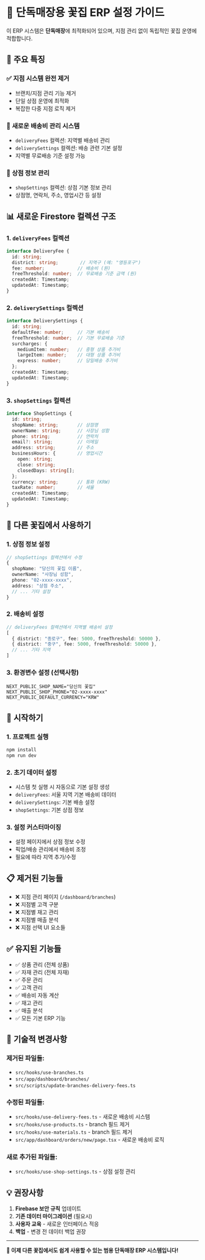 # 🏪 단독매장용 꽃집 ERP 설정 가이드

이 ERP 시스템은 **단독매장**에 최적화되어 있으며, 지점 관리 없이 독립적인 꽃집 운영에 적합합니다.

## 🎯 **주요 특징**

### ✅ **지점 시스템 완전 제거**
- 브랜치/지점 관리 기능 제거
- 단일 상점 운영에 최적화
- 복잡한 다중 지점 로직 제거

### 🚚 **새로운 배송비 관리 시스템**
- `deliveryFees` 컬렉션: 지역별 배송비 관리
- `deliverySettings` 컬렉션: 배송 관련 기본 설정
- 지역별 무료배송 기준 설정 가능

### 🏪 **상점 정보 관리**
- `shopSettings` 컬렉션: 상점 기본 정보 관리
- 상점명, 연락처, 주소, 영업시간 등 설정

## 📊 **새로운 Firestore 컬렉션 구조**

### 1. `deliveryFees` 컬렉션
```typescript
interface DeliveryFee {
  id: string;
  district: string;        // 지역구 (예: "영등포구")
  fee: number;            // 배송비 (원)
  freeThreshold: number;  // 무료배송 기준 금액 (원)
  createdAt: Timestamp;
  updatedAt: Timestamp;
}
```

### 2. `deliverySettings` 컬렉션
```typescript
interface DeliverySettings {
  id: string;
  defaultFee: number;     // 기본 배송비
  freeThreshold: number;  // 기본 무료배송 기준
  surcharges: {
    mediumItem: number;   // 중형 상품 추가비
    largeItem: number;    // 대형 상품 추가비
    express: number;      // 당일배송 추가비
  };
  createdAt: Timestamp;
  updatedAt: Timestamp;
}
```

### 3. `shopSettings` 컬렉션
```typescript
interface ShopSettings {
  id: string;
  shopName: string;       // 상점명
  ownerName: string;      // 사장님 성함
  phone: string;          // 연락처
  email?: string;         // 이메일
  address: string;        // 주소
  businessHours: {        // 영업시간
    open: string;
    close: string;
    closedDays: string[];
  };
  currency: string;       // 통화 (KRW)
  taxRate: number;        // 세율
  createdAt: Timestamp;
  updatedAt: Timestamp;
}
```

## 🔧 **다른 꽃집에서 사용하기**

### 1. **상점 정보 설정**
```typescript
// shopSettings 컬렉션에서 수정
{
  shopName: "당신의 꽃집 이름",
  ownerName: "사장님 성함",
  phone: "02-xxxx-xxxx",
  address: "상점 주소",
  // ... 기타 설정
}
```

### 2. **배송비 설정**
```typescript
// deliveryFees 컬렉션에서 지역별 배송비 설정
[
  { district: "종로구", fee: 5000, freeThreshold: 50000 },
  { district: "중구", fee: 5000, freeThreshold: 50000 },
  // ... 기타 지역
]
```

### 3. **환경변수 설정** (선택사항)
```env
NEXT_PUBLIC_SHOP_NAME="당신의 꽃집"
NEXT_PUBLIC_SHOP_PHONE="02-xxxx-xxxx"
NEXT_PUBLIC_DEFAULT_CURRENCY="KRW"
```

## 🚀 **시작하기**

### 1. **프로젝트 실행**
```bash
npm install
npm run dev
```

### 2. **초기 데이터 설정**
- 시스템 첫 실행 시 자동으로 기본 설정 생성
- `deliveryFees`: 서울 지역 기본 배송비 데이터
- `deliverySettings`: 기본 배송 설정
- `shopSettings`: 기본 상점 정보

### 3. **설정 커스터마이징**
- 설정 페이지에서 상점 정보 수정
- 픽업/배송 관리에서 배송비 조정
- 필요에 따라 지역 추가/수정

## 📋 **제거된 기능들**

- ❌ 지점 관리 페이지 (`/dashboard/branches`)
- ❌ 지점별 고객 구분
- ❌ 지점별 재고 관리
- ❌ 지점별 매출 분석
- ❌ 지점 선택 UI 요소들

## ✅ **유지된 기능들**

- ✅ 상품 관리 (전체 상품)
- ✅ 자재 관리 (전체 자재)
- ✅ 주문 관리
- ✅ 고객 관리
- ✅ 배송비 자동 계산
- ✅ 재고 관리
- ✅ 매출 분석
- ✅ 모든 기본 ERP 기능

## 🔧 **기술적 변경사항**

### 제거된 파일들:
- `src/hooks/use-branches.ts`
- `src/app/dashboard/branches/`
- `src/scripts/update-branches-delivery-fees.ts`

### 수정된 파일들:
- `src/hooks/use-delivery-fees.ts` - 새로운 배송비 시스템
- `src/hooks/use-products.ts` - branch 필드 제거
- `src/hooks/use-materials.ts` - branch 필드 제거
- `src/app/dashboard/orders/new/page.tsx` - 새로운 배송비 로직

### 새로 추가된 파일들:
- `src/hooks/use-shop-settings.ts` - 상점 설정 관리

## 💡 **권장사항**

1. **Firebase 보안 규칙** 업데이트
2. **기존 데이터 마이그레이션** (필요시)
3. **사용자 교육** - 새로운 인터페이스 적응
4. **백업** - 변경 전 데이터 백업 권장

---

**🎉 이제 다른 꽃집에서도 쉽게 사용할 수 있는 범용 단독매장 ERP 시스템입니다!**
